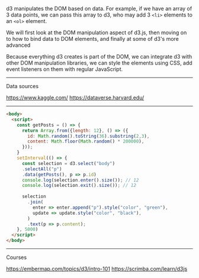 

d3 manipulates the DOM based on data. For example, if we have an array of 3 data points, we can pass this array to d3, who may add 3 `<li>` elements to an `<ol>` element.


We will first look at the DOM manipulation aspect of d3.js, then moving on to how to bind data to DOM elements, and finally at some of d3's more advanced


Because everything d3 creates is part of the DOM, we can integrate d3 with other DOM manipulation libraries, we can style the elements using CSS, add event listeners on them with regular JavaScript.

---

Data sources

https://www.kaggle.com/
https://dataverse.harvard.edu/


---

```html
<body>
  <script>
    const getPosts = () => {
      return Array.from({length: 12}, () => ({
        id: Math.random().toString(36).substring(2,3),
        content: Math.floor(Math.random() * 200000),
      }));
    }
    setInterval(() => {
      const selection = d3.select("body")
      .selectAll("p")
      .data(getPosts(), p => p.id)
      console.log(selection.enter().size()); // 12
      console.log(selection.exit().size()); // 12
      
      selection
        .join(
          enter => enter.append("p").style("color", "green"),
          update => update.style("color", "black"),
        )
        .text(p => p.content);
    }, 5000)
  </script>
</body>
```

---

Courses

https://embermap.com/topics/d3/intro-101
https://scrimba.com/learn/d3js
